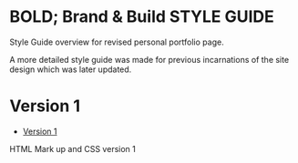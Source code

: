 
 
 
BOLD; Brand & Build STYLE GUIDE
========================

Style Guide overview for revised personal portfolio page.

A more detailed style guide was made for previous incarnations of the site design which was later updated.

Version 1
=================

+ [Version 1](https://barryrooney.github.io/style-guide/index.html)

HTML Mark up and CSS version 1

